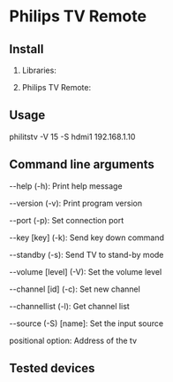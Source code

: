 Philips TV Remote
==========================

Install
-------

1. Libraries:

2. Philips TV Remote:

Usage
-----

philitstv -V 15 -S hdmi1 192.168.1.10

Command line arguments
----------------------

--help (-h): Print help message

--version (-v): Print program version

--port (-p): Set connection port

--key [key] (-k): Send key down command

--standby (-s): Send TV to stand-by mode

--volume [level] (-V): Set the volume level

--channel [id] (-c): Set new channel

--channellist (-l): Get channel list

--source (-S) [name]: Set the input source


positional option:
Address of the tv

Tested devices
--------------


